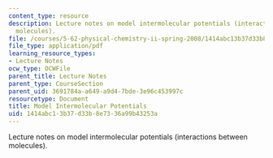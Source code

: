 ```yaml
---
content_type: resource
description: Lecture notes on model intermolecular potentials (interactions between
  molecules).
file: /courses/5-62-physical-chemistry-ii-spring-2008/1414abc13b37d33b8e7336a99b43253a_18_562ln08.pdf
file_type: application/pdf
learning_resource_types:
- Lecture Notes
ocw_type: OCWFile
parent_title: Lecture Notes
parent_type: CourseSection
parent_uid: 3691784a-a649-a9d4-7bde-3e96c453997c
resourcetype: Document
title: Model Intermolecular Potentials
uid: 1414abc1-3b37-d33b-8e73-36a99b43253a
---
```

Lecture notes on model intermolecular potentials (interactions between molecules).

